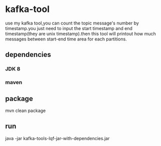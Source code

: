 # kafka-tool
   use my kafka tool,you can count the topic message's number by timestamp.you just need to input the
start timestamp and end timestamp(they are unix timestamp).then this tool will printout how much messages
between start-end time area for each partitions.

## dependencies

### JDK 8

### maven 


## package

mvn clean package

## run

java -jar kafka-tools-lqf-jar-with-dependencies.jar

